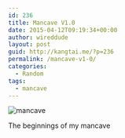 ```yaml
---
id: 236
title: Mancave V1.0
date: 2015-04-12T09:19:34+00:00
author: wireddude
layout: post
guid: http://kangtai.me/?p=236
permalink: /mancave-v1-0/
categories:
  - Random
tags:
  - mancave
---
```

<img src="http://i1.wp.com/media.davidkanter.com/mancave-2015-04-12-10-17.jpg?w=604" alt="mancave" data-recalc-dims="1" />

The beginnings of my mancave